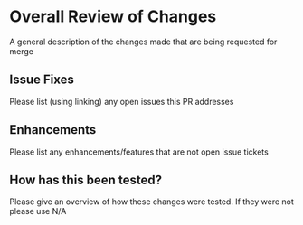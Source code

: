 # Overall Review of Changes

A general description of the changes made that are being requested for merge

## Issue Fixes

Please list (using linking) any open issues this PR addresses

## Enhancements

Please list any enhancements/features that are not open issue tickets

## How has this been tested?

Please give an overview of how these changes were tested. If they were not please use N/A
